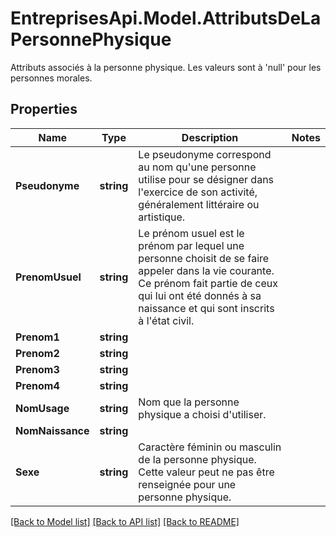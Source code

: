 # EntreprisesApi.Model.AttributsDeLaPersonnePhysique
Attributs associés à la personne physique. Les valeurs sont à 'null' pour les personnes morales.

## Properties

Name | Type | Description | Notes
------------ | ------------- | ------------- | -------------
**Pseudonyme** | **string** | Le pseudonyme correspond au nom qu&#39;une personne utilise pour se désigner dans l&#39;exercice de son activité, généralement littéraire ou artistique. | 
**PrenomUsuel** | **string** | Le prénom usuel est le prénom par lequel une personne choisit de se faire appeler dans la vie courante. Ce prénom fait partie de ceux qui lui ont été donnés à sa naissance et qui sont inscrits à l&#39;état civil. | 
**Prenom1** | **string** |  | 
**Prenom2** | **string** |  | 
**Prenom3** | **string** |  | 
**Prenom4** | **string** |  | 
**NomUsage** | **string** | Nom que la personne physique a choisi d&#39;utiliser. | 
**NomNaissance** | **string** |  | 
**Sexe** | **string** | Caractère féminin ou masculin de la personne physique. Cette valeur peut ne pas être renseignée pour une personne physique. | 

[[Back to Model list]](../README.md#documentation-for-models) [[Back to API list]](../README.md#documentation-for-api-endpoints) [[Back to README]](../README.md)

